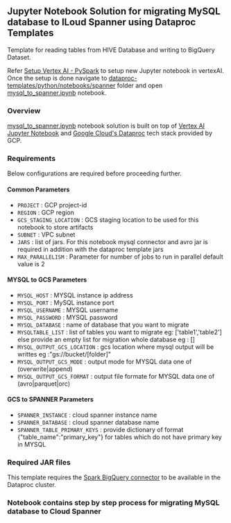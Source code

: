 ## Jupyter Notebook Solution for migrating MySQL database to lLoud Spanner using Dataproc Templates

Template for reading tables from HIVE Database and writing to BigQuery Dataset.

Refer [Setup Vertex AI - PySpark](./../README.md) to setup new Jupyter notebook in vertexAI. Once the setup is done navigate to 
[dataproc-templates/python/notebooks/spanner](https://github.com/GoogleCloudPlatform/dataproc-templates/blob/mysql-to-spanner-nb/python/notebooks/spanner/) folder and open [mysql_to_spanner.ipynb](https://github.com/GoogleCloudPlatform/dataproc-templates/blob/mysql-to-spanner-nb/python/notebooks/spanner/mysql-to-spanner.ipynb) notebook.

### Overview

[mysql_to_spanner.ipynb](https://github.com/GoogleCloudPlatform/dataproc-templates/blob/mysql-to-spanner-nb/python/notebooks/spanner/mysql-to-spanner.ipynb) notebook solution is built on top of [Vertex AI Jupyter Notebook](https://cloud.google.com/vertex-ai/docs/tutorials/jupyter-notebooks) and [Google Cloud's Dataproc](https://cloud.google.com/dataproc/) tech stack provided by GCP.


### Requirements

Below configurations are required before proceeding further.
#### Common Parameters

* `PROJECT` : GCP project-id
* `REGION` : GCP region
* `GCS_STAGING_LOCATION` : GCS staging location to be used for this notebook to store artifacts
* `SUBNET` : VPC subnet
* `JARS` : list of jars. For this notebook mysql connector and avro jar is required in addition with the dataproc template jars
* `MAX_PARALLELISM` : Parameter for number of jobs to run in parallel default value is 2

#### MYSQL to GCS Parameters
* `MYSQL_HOST` : MYSQL instance ip address
* `MYSQL_PORT` : MySQL instance port
* `MYSQL_USERNAME` : MYSQL username
* `MYSQL_PASSWORD` : MYSQL password
* `MYSQL_DATABASE` : name of database that you want to migrate
* `MYSQLTABLE_LIST` : list of tables you want to migrate eg: ['table1','table2'] else provide an empty list for migration whole database eg : [] 
* `MYSQL_OUTPUT_GCS_LOCATION` : gcs location where mysql output will be writtes eg :"gs://bucket/[folder]"
* `MYSQL_OUTPUT_GCS_MODE` : output mode for MYSQL data one of (overwrite|append)
* `MYSQL_OUTPUT_GCS_FORMAT` : output file formate for MYSQL data one of (avro|parquet|orc)

#### GCS to SPANNER Parameters
* `SPANNER_INSTANCE` : cloud spanner instance name
* `SPANNER_DATABASE` : cloud spanner database name
* `SPANNER_TABLE_PRIMARY_KEYS` : provide dictionary of format {"table_name":"primary_key"} for tables which do not have primary key in MYSQL

### Required JAR files

This template requires the [Spark BigQuery connector](https://cloud.google.com/dataproc-serverless/docs/guides/bigquery-connector-spark-example) to be available in the Dataproc cluster.

### Notebook contains step by step process for migrating MySQL database to Cloud Spanner

